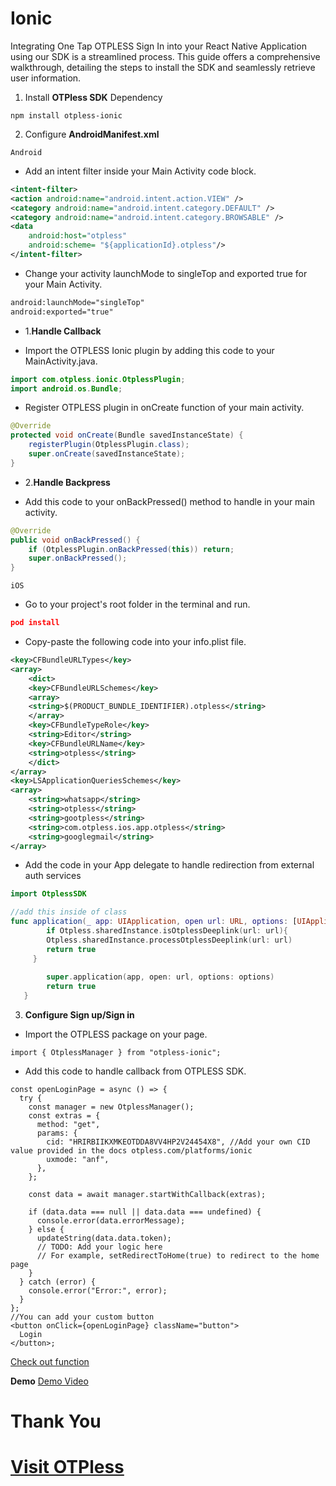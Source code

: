 # Ionic

Integrating One Tap OTPLESS Sign In into your React Native Application using our SDK is a streamlined process. This guide offers a comprehensive walkthrough, detailing the steps to install the SDK and seamlessly retrieve user information.

1. Install **OTPless SDK** Dependency

```
npm install otpless-ionic
```

2. Configure **AndroidManifest.xml**

`Android`

- Add an intent filter inside your Main Activity code block.

```xml
<intent-filter>
<action android:name="android.intent.action.VIEW" />
<category android:name="android.intent.category.DEFAULT" />
<category android:name="android.intent.category.BROWSABLE" />
<data
	android:host="otpless"
	android:scheme= "${applicationId}.otpless"/>
</intent-filter>
```

- Change your activity launchMode to singleTop and exported true for your Main Activity.

```xml
android:launchMode="singleTop"
android:exported="true"
```

- 1.**Handle Callback**

- Import the OTPLESS Ionic plugin by adding this code to your MainActivity.java.

```java
import com.otpless.ionic.OtplessPlugin;
import android.os.Bundle;
```

- Register OTPLESS plugin in onCreate function of your main activity.

```java
@Override
protected void onCreate(Bundle savedInstanceState) {
	registerPlugin(OtplessPlugin.class);
	super.onCreate(savedInstanceState);
}
```

- 2.**Handle Backpress**

- Add this code to your onBackPressed() method to handle in your main activity.

```java
@Override
public void onBackPressed() {
	if (OtplessPlugin.onBackPressed(this)) return;
	super.onBackPressed();
}
```

`iOS`

- Go to your project's root folder in the terminal and run.

```json
pod install
```

- Copy-paste the following code into your info.plist file.

```xml
<key>CFBundleURLTypes</key>
<array>
    <dict>
    <key>CFBundleURLSchemes</key>
    <array>
    <string>$(PRODUCT_BUNDLE_IDENTIFIER).otpless</string>
    </array>
    <key>CFBundleTypeRole</key>
    <string>Editor</string>
    <key>CFBundleURLName</key>
    <string>otpless</string>
    </dict>
</array>
<key>LSApplicationQueriesSchemes</key>
<array>
    <string>whatsapp</string>
    <string>otpless</string>
    <string>gootpless</string>
    <string>com.otpless.ios.app.otpless</string>
    <string>googlegmail</string>
</array>
```

- Add the code in your App delegate to handle redirection from external auth services

```swift
import OtplessSDK

//add this inside of class
func application(_ app: UIApplication, open url: URL, options: [UIApplication.OpenURLOptionsKey : Any] = [:]) -> Bool { 
        if Otpless.sharedInstance.isOtplessDeeplink(url: url){
        Otpless.sharedInstance.processOtplessDeeplink(url: url)
        return true 
     }
        
        super.application(app, open: url, options: options)
        return true
   }
```

3. **Configure Sign up/Sign in**

- Import the OTPLESS package on your page.

```tsx
import { OtplessManager } from "otpless-ionic";
```

- Add this code to handle callback from OTPLESS SDK.

```tsx
const openLoginPage = async () => {
  try {
    const manager = new OtplessManager();
    const extras = {
      method: "get",
      params: {
        cid: "HRIRBIIKXMKEOTDDA8VV4HP2V24454X8", //Add your own CID value provided in the docs otpless.com/platforms/ionic
        uxmode: "anf",
      },
    };

    const data = await manager.startWithCallback(extras);

    if (data.data === null || data.data === undefined) {
      console.error(data.errorMessage);
    } else {
      updateString(data.data.token);
      // TODO: Add your logic here
      // For example, setRedirectToHome(true) to redirect to the home page
    }
  } catch (error) {
    console.error("Error:", error);
  }
};
//You can add your custom button
<button onClick={openLoginPage} className="button">
  Login
</button>;
```

[Check out function](https://github.com/devbathaniotpless/otpless-ionic-demo/blob/autoclick-demo/src/pages/Home.tsx#L13)

**Demo**
[Demo Video](demo_video.mp4)

# Thank You

# [Visit OTPless](https://otpless.com/platforms/ionic)
